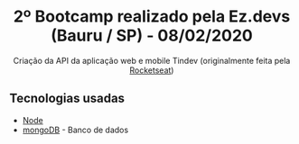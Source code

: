 <h1 align="center">
  2º Bootcamp realizado pela Ez.devs (Bauru / SP) - 08/02/2020
</h1>

<p align="center">
  Criação da API da aplicação web e mobile Tindev (originalmente feita pela <a href="https://rocketseat.com.br/">Rocketseat</a>)
</p>

## Tecnologias usadas

- [Node](https://nodejs.org/en/)
- [mongoDB](https://www.mongodb.com/) - Banco de dados
